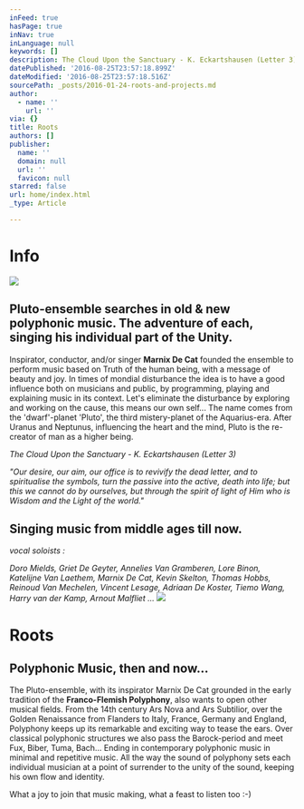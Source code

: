 ```yaml
---
inFeed: true
hasPage: true
inNav: true
inLanguage: null
keywords: []
description: The Cloud Upon the Sanctuary - K. Eckartshausen (Letter 3)
datePublished: '2016-08-25T23:57:18.899Z'
dateModified: '2016-08-25T23:57:18.516Z'
sourcePath: _posts/2016-01-24-roots-and-projects.md
author:
  - name: ''
    url: ''
via: {}
title: Roots
authors: []
publisher:
  name: ''
  domain: null
  url: ''
  favicon: null
starred: false
url: home/index.html
_type: Article

---
```

# Info
![](https://the-grid-user-content.s3-us-west-2.amazonaws.com/e1e5af0a-5cf6-4fc6-870b-2e19422efae5.jpg)

## Pluto-ensemble searches in old & new polyphonic music. The adventure of each, singing his individual part of the Unity.

Inspirator, conductor, and/or singer **Marnix De Cat** founded the ensemble to perform music based on Truth of the human being, with a message of beauty and joy. In times of mondial disturbance the idea is to have a good influence both on musicians and public, by programming, playing and explaining music in its context. Let's eliminate the disturbance by exploring and working on the cause, this means our own self... The name comes from the 'dwarf'-planet 'Pluto', the third mistery-planet of the Aquarius-era. After Uranus and Neptunus, influencing the heart and the mind, Pluto is the re-creator of man as a higher being.

_The Cloud Upon the Sanctuary - K. Eckartshausen (Letter 3)_

_"Our desire, our aim, our office is to revivify the dead letter, and to spiritualise the symbols, turn the passive into the active, death into life; but this we cannot do by ourselves, but through the spirit of light of Him who is Wisdom and the Light of the world."_

## Singing music from middle ages till now.

_vocal soloists :_

_Doro Mields, Griet De Geyter, Annelies Van Gramberen, Lore Binon, Katelijne Van Laethem, Marnix De Cat, Kevin Skelton, Thomas Hobbs, Reinoud Van Mechelen, Vincent Lesage, Adriaan De Koster, Tiemo Wang, Harry van der Kamp, Arnout Malfliet ..._
![](https://s3-us-west-2.amazonaws.com/the-grid-img/p/6d59b2c95a6d1a6db75d5f0701021e253006cd63.jpg)

# Roots

## Polyphonic Music, then and now...

The Pluto-ensemble, with its inspirator Marnix De Cat grounded in the early tradition of the **Franco-Flemish Polyphony**, also wants to open other musical fields. From the 14th century Ars Nova and Ars Subtilior, over the Golden Renaissance from Flanders to Italy, France, Germany and England, Polyphony keeps up its remarkable and exciting way to tease the ears. Over classical polyphonic structures we also pass the Barock-period and meet Fux, Biber, Tuma, Bach... Ending in contemporary polyphonic music in minimal and repetitive music. All the way the sound of polyphony sets each individual musician at a point of surrender to the unity of the sound, keeping his own flow and identity. 

What a joy to join that music making, what a feast to listen too :-)